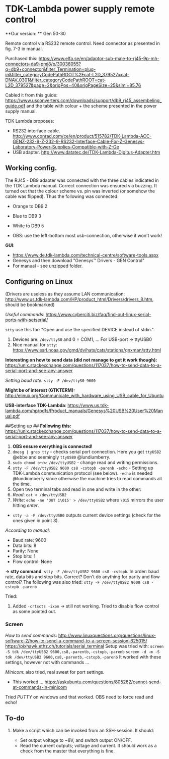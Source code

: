 # TDK-Lambda power supply remote control #

**Our version: ** Gen 50-30

Remote control via RS232 remote control. Need connector as presented in fig. 7-3 in manual. 

Purchased this: <https://www.elfa.se/en/adaptor-sub-male-to-rj45-9p-mh-connectors-da9-pmj8/p/30036055?q=db9+connector&filter_Termination=plug-in&filter_categoryCodePathROOT%2Fcat-L2D_379527=cat-DNAV_0301&filter_categoryCodePathROOT=cat-L2D_379527&page=2&origPos=40&origPageSize=25&simi=85.76>

Cabled it from this guide: <https://www.usconverters.com/downloads/support/db9_rj45_assembeling_guide.pdf> and the table with colour + the scheme presented in the power supply manual. 

TDK Lambda proposes: 

* RS232 interface cable. <http://www.conrad.com/ce/en/product/515782/TDK-Lambda-ACC-GENZ-232-9-Z-232-9-RS232-Interface-Cable-For-Z-Genesys-Laboratory-Power-Supplies-Compatible-with-Z-Ge>
* USB adapter. <http://www.datatec.de/TDK-Lambda-Digitus-Adapter.htm>

## Working config. ## 

The RJ45 - DB9 adapter was connected with the three cables indicated in the TDK Lambda manual. Correct connection was ensured via buzzing. It turned out that the colour scheme vs. pin was inverted (or somehow the cable was flipped). Thus the following was connected: 

* Orange to DB9 2
* Blue to DB9 3
* White to DB9 5

* OBS: use the left-bottom most usb-connection, otherwise it won't work!

**GUI**:

* <https://www.de.tdk-lambda.com/technical-centre/software-tools.aspx>
* Genesys and then download "Genesys™ Drivers - GEN Control"
* For manual - see unzipped folder. 

## Configuring on Linux ##

(Drivers are useless as they assume LAN communication: <http://www.us.tdk-lambda.com/HP/product_html/Drivers/drivers_8.htm>, should be bookmarked)

_Useful commands_: <https://www.cyberciti.biz/faq/find-out-linux-serial-ports-with-setserial/>

`stty` use this for: "Open and use the specified DEVICE instead of stdin.".

1. Devices are: `/dev/ttyS0` and 0 = COM1, ... For USB-port -> ttyUSB0
2. Nice manual for `stty`: <https://www.esrl.noaa.gov/gmd/dv/hats/cats/stations/qnxman/stty.html>

**Interesting on how to send data (did not manage to get it work though):** <https://unix.stackexchange.com/questions/117037/how-to-send-data-to-a-serial-port-and-see-any-answer>

_Setting baud rate:_ `stty -F /dev/ttyS0 9600`

**Might be of interest (GTKTERM):** <http://elinux.org/Communicate_with_hardware_using_USB_cable_for_Ubuntu>

**USB-interface TDK-Lambda**: <https://www.us.tdk-lambda.com/hp/pdfs/Product_manuals/Genesys%20USB%20User%20Manual.pdf>

##Setting up ##
**Following this:**  <https://unix.stackexchange.com/questions/117037/how-to-send-data-to-a-serial-port-and-see-any-answer>

1. **OBS ensure everything is connected!**
1. `dmesg | grep tty` - checks serial port connection. Here you get `ttyUSB2` @ebbe and seemingly `ttyUSB0` @lundiumberry.
2. `sudo chmod o+rw /dev/ttyUSB2` - change read and writing permissions.
3. `stty -F /dev/ttyUSB2 9600 cs8 -cstopb -parenb -echo` - Setting up TDK-Lambda communication protocol (see below). `-echo` is needed @lundiumberry since otherwise the machine tries to read commands all the time. 
4. Open two terminal tabs and read in one and write in the other:
5. _Read_: `cat < /dev/ttyUSB2`
5. _Write_: `echo -ne 'OUT 1\015' > /dev/ttyUSB2` where `\015` mirrors the user hitting _enter_.

* `stty -a -F /dev/ttyUSB0` outputs current device settings (check for the ones given in point 3). 

_According to manual_:

* Baud rate: 9600
* Data bits: 8
* Parity: None
* Stop bits: 1
* Flow control: None

**-> stty command**: `stty -F /dev/ttyUSB2 9600 cs8 -cstopb`. In order: baud rate, data bits and stop bits. Correct? Don't do anything for parity and flow control?
The following was also tried: `stty -F /dev/ttyUSB2 9600 cs8 -cstopb -parenb`

Tried:

1. Added `-crtscts -ixon` -> still not working. Tried to disable flow control as some pointed out.

### Screen ###

_How to send commands_: <http://www.linuxquestions.org/questions/linux-software-2/how-to-send-a-command-to-a-screen-session-625015/>
<https://pixhawk.ethz.ch/tutorials/serial_terminal>
Setup was tried with: `screen -S tdk /dev/ttyUSB2 9600,cs8,-parentb,-cstopb,-parenb`
`screen -d -m -S tdk /dev/ttyUSB2 9600,cs8,-parentb,-cstopb,-parenb`
It worked with these settings, however not with commands ...

_Minicom_: also tried, real sweet for port settings.

* This worked ... <https://askubuntu.com/questions/805262/cannot-send-at-commands-in-minicom>

Tried _PUTTY_ on windows and that worked. OBS need to force read and echo!

## To-do ##

1. Make a script which can be invoked from an SSH-session. It should:
	
	* Set output voltage to ~8V, and switch output ON/OFF. 
	* Read the current outputs; voltage and current. It should work as a check from the master that everything is fine.
